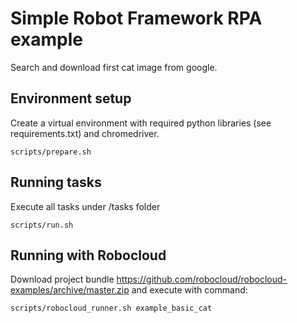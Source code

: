 # Simple Robot Framework RPA example

Search and download first cat image from google.

## Environment setup
Create a virtual environment with required python libraries (see requirements.txt) and chromedriver.

    scripts/prepare.sh

## Running tasks
Execute all tasks under /tasks folder

    scripts/run.sh

## Running with Robocloud
Download project bundle https://github.com/robocloud/robocloud-examples/archive/master.zip and execute with command:

    scripts/robocloud_runner.sh example_basic_cat
